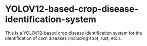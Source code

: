 # YOLOV12-based-crop-disease-identification-system
This is a YOLOV12-based crop disease identification system for the identification of corn diseases (including spot, rust, etc.).
